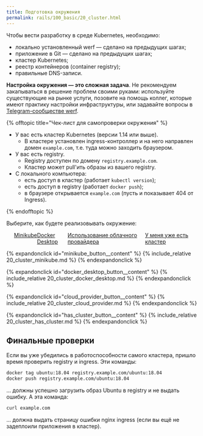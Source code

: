 ```yaml
---
title: Подготовка окружения
permalink: rails/100_basic/20_cluster.html
---
```


Чтобы вести разработку в среде Kubernetes, необходимо:

- локально установленный werf — сделано на предыдущих шагах;
- приложение в Git — сделано на предыдущих шагах;
- кластер Kubernetes;
- реестр контейнеров (container registry);
- правильные DNS-записи.

**Настройка окружения — это сложная задача**. Не рекомендуем закапываться в решение проблем своими руками: используйте существующие на рынке услуги, позовите на помощь коллег, которые имеют практику настройки инфраструктуры, или задавайте вопросы в [Telegram-сообществе werf](https://t.me/werf_ru).

{% offtopic title="Чек-лист для самопроверки окружения" %}

- У вас есть кластер Kubernetes (версии 1.14 или выше).
    - В кластере установлен ingress-контроллер и на него направлен домен `example.com`, т.е. туда можно заходить браузером.
- У вас есть registry.
    - Registry доступен по домену `registry.example.com`.
    - Кластер может pull'ить образы из вашего registry.
- С локального компьютера:
    - есть доступ в кластер (работает `kubectl version`);
    - есть доступ в registry (работает `docker push`);
    - в браузере открывается `example.com` (пусть и показывает 404 от Ingress).

{% endofftopic %}

Выберите, как будете реализовывать окружение:

<div style="display: flex; justify-content: space-between; margin: 0 10px 0 20px;">
<div class="button__blue button__blue_inline expand_columns_button" id="minikube_button"><a href="#">Minikube</a></div>
<div class="button__blue button__blue_inline expand_columns_button" id="docker_desktop_button"><a href="#">Docker Desktop</a></div>
<div class="button__blue button__blue_inline expand_columns_button" id="cloud_provider_button"><a href="#">Использование облачного провайдера</a></div>
<div class="button__blue button__blue_inline expand_columns_button" id="has_cluster_button"><a href="#">У меня уже есть кластер</a></div>
</div>

{% expandonclick id="minikube_button__content" %}
{% include_relative 20_cluster_minikube.md %}
{% endexpandonclick %}

{% expandonclick id="docker_desktop_button__content" %}
{% include_relative 20_cluster_docker_desktop.md %}
{% endexpandonclick %}

{% expandonclick id="cloud_provider_button__content" %}
{% include_relative 20_cluster_cloud_provider.md %}
{% endexpandonclick %}

{% expandonclick id="has_cluster_button__content" %}
{% include_relative 20_cluster_has_cluster.md %}
{% endexpandonclick %}

## Финальные проверки

Если вы уже убедились в работоспособности самого кластера, пришло время проверить registry и ingress. Эти команды:

```bash
docker tag ubuntu:18.04 registry.example.com/ubuntu:18.04
docker push registry.example.com/ubuntu:18.04
```

… должны успешно загрузить образ Ubuntu в registry и не выдать ошибку. А эта команда:

```bash
curl example.com
```

… должна выдать страницу ошибки nginx ingress (если вы ещё не задеплоили приложения в кластер).

<div id="go-forth-button">
    <go-forth url="30_deploy.html" label="Деплой приложения" framework="{{ page.label_framework }}" ci="{{ page.label_ci }}" guide-code="{{ page.guide_code }}" base-url="{{ site.baseurl }}"></go-forth>
</div>
